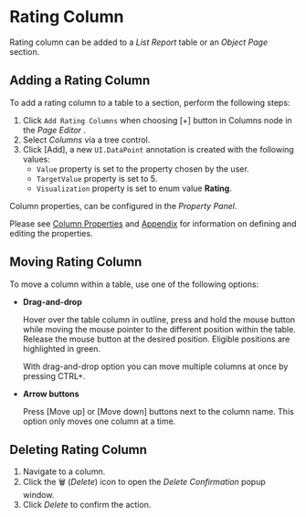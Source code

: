 <!-- loiob2ba7b47f2be4c1cb5fcfaf2df25c19a -->

<link rel="stylesheet" type="text/css" href="../css/sap-icons.css"/>

# Rating Column

Rating column can be added to a *List Report* table or an *Object Page* section.



<a name="loiob2ba7b47f2be4c1cb5fcfaf2df25c19a__section_rnc_z5y_35b"/>

## Adding a Rating Column

To add a rating column to a table to a section, perform the following steps:

1.  Click `Add Rating Columns` when choosing [\+\] button in Columns node in the *Page Editor* .
2.  Select *Columns* via a tree control.
3.  Click [Add\], a new `UI.DataPoint` annotation is created with the following values:
    -   `Value` property is set to the property chosen by the user.
    -   `TargetValue` property is set to 5.
    -   `Visualization` property is set to enum value **Rating**.


Column properties, can be configured in the *Property Panel*.

Please see [Column Properties](table-columns-a80d603.md#loioa80d603f85164482b192eeeb2df535a2__columnproperties) and [Appendix](appendix-457f2e9.md#loio457f2e9699b5437fb09d56311055a4a0) for information on defining and editing the properties.



<a name="loiob2ba7b47f2be4c1cb5fcfaf2df25c19a__section_zpp_qry_35b"/>

## Moving Rating Column

To move a column within a table, use one of the following options:

-   **Drag-and-drop**

    Hover over the table column in outline, press and hold the mouse button while moving the mouse pointer to the different position within the table. Release the mouse button at the desired position. Eligible positions are highlighted in green.

    With drag-and-drop option you can move multiple columns at once by pressing CTRL+.

-   **Arrow buttons**

    Press [Move up\] or [Move down\] buttons next to the column name. This option only moves one column at a time.




<a name="loiob2ba7b47f2be4c1cb5fcfaf2df25c19a__section_mvt_5sy_35b"/>

## Deleting Rating Column

1.  Navigate to a column.
2.  Click the :wastebasket: \(*Delete*\) icon to open the *Delete Confirmation* popup window.
3.  Click *Delete* to confirm the action.

